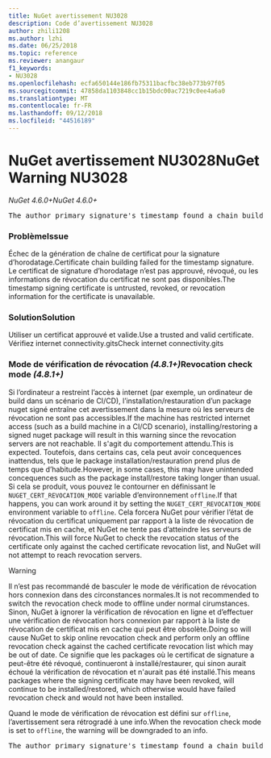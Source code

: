 ```yaml
---
title: NuGet avertissement NU3028
description: Code d’avertissement NU3028
author: zhili1208
ms.author: lzhi
ms.date: 06/25/2018
ms.topic: reference
ms.reviewer: anangaur
f1_keywords:
- NU3028
ms.openlocfilehash: ecfa650144e186fb75311bacfbc38eb773b97f05
ms.sourcegitcommit: 47858da1103848cc1b15bdc00ac7219c0ee4a6a0
ms.translationtype: MT
ms.contentlocale: fr-FR
ms.lasthandoff: 09/12/2018
ms.locfileid: "44516189"
---
```

# <a name="nuget-warning-nu3028"></a><span data-ttu-id="b6b7f-103">NuGet avertissement NU3028</span><span class="sxs-lookup"><span data-stu-id="b6b7f-103">NuGet Warning NU3028</span></span>

<span data-ttu-id="b6b7f-104">*NuGet 4.6.0+*</span><span class="sxs-lookup"><span data-stu-id="b6b7f-104">*NuGet 4.6.0+*</span></span>

<pre>The author primary signature's timestamp found a chain building issue: The revocation function was unable to check revocation because the revocation server could not be reached. For more information, visit https://aka.ms/certificateRevocationMode</pre>

### <a name="issue"></a><span data-ttu-id="b6b7f-105">Problème</span><span class="sxs-lookup"><span data-stu-id="b6b7f-105">Issue</span></span>
<span data-ttu-id="b6b7f-106">Échec de la génération de chaîne de certificat pour la signature d’horodatage.</span><span class="sxs-lookup"><span data-stu-id="b6b7f-106">Certificate chain building failed for the timestamp signature.</span></span> <span data-ttu-id="b6b7f-107">Le certificat de signature d’horodatage n’est pas approuvé, révoqué, ou les informations de révocation du certificat ne sont pas disponibles.</span><span class="sxs-lookup"><span data-stu-id="b6b7f-107">The timestamp signing certificate is untrusted, revoked, or revocation information for the certificate is unavailable.</span></span>

### <a name="solution"></a><span data-ttu-id="b6b7f-108">Solution</span><span class="sxs-lookup"><span data-stu-id="b6b7f-108">Solution</span></span>
<span data-ttu-id="b6b7f-109">Utiliser un certificat approuvé et valide.</span><span class="sxs-lookup"><span data-stu-id="b6b7f-109">Use a trusted and valid certificate.</span></span> <span data-ttu-id="b6b7f-110">Vérifiez internet connectivity.gits</span><span class="sxs-lookup"><span data-stu-id="b6b7f-110">Check internet connectivity.gits</span></span>

### <a name="revocation-check-mode-481"></a><span data-ttu-id="b6b7f-111">Mode de vérification de révocation *(4.8.1+)*</span><span class="sxs-lookup"><span data-stu-id="b6b7f-111">Revocation check mode *(4.8.1+)*</span></span>
<span data-ttu-id="b6b7f-112">Si l’ordinateur a restreint l’accès à internet (par exemple, un ordinateur de build dans un scénario de CI/CD), l’installation/restauration d’un package nuget signé entraîne cet avertissement dans la mesure où les serveurs de révocation ne sont pas accessibles.</span><span class="sxs-lookup"><span data-stu-id="b6b7f-112">If the machine has restricted internet access (such as a build machine in a CI/CD scenario), installing/restoring a signed nuget package will result in this warning since the revocation servers are not reachable.</span></span> <span data-ttu-id="b6b7f-113">Il s'agit du comportement attendu.</span><span class="sxs-lookup"><span data-stu-id="b6b7f-113">This is expected.</span></span>
<span data-ttu-id="b6b7f-114">Toutefois, dans certains cas, cela peut avoir concequences inattendus, tels que le package installation/restauration prend plus de temps que d’habitude.</span><span class="sxs-lookup"><span data-stu-id="b6b7f-114">However, in some cases, this may have unintended concequences such as the package install/restore taking longer than usual.</span></span> <span data-ttu-id="b6b7f-115">Si cela se produit, vous pouvez le contourner en définissant le `NUGET_CERT_REVOCATION_MODE` variable d’environnement `offline`.</span><span class="sxs-lookup"><span data-stu-id="b6b7f-115">If that happens, you can work around it by setting the `NUGET_CERT_REVOCATION_MODE` environment variable to `offline`.</span></span> <span data-ttu-id="b6b7f-116">Cela forcera NuGet pour vérifier l’état de révocation du certificat uniquement par rapport à la liste de révocation de certificat mis en cache, et NuGet ne tente pas d’atteindre les serveurs de révocation.</span><span class="sxs-lookup"><span data-stu-id="b6b7f-116">This will force NuGet to check the revocation status of the certificate only against the cached certificate revocation list, and NuGet will not attempt to reach revocation servers.</span></span>

> [!Warning]
> <span data-ttu-id="b6b7f-117">Il n’est pas recommandé de basculer le mode de vérification de révocation hors connexion dans des circonstances normales.</span><span class="sxs-lookup"><span data-stu-id="b6b7f-117">It is not recommended to switch the revocation check mode to offline under normal cirumstances.</span></span> <span data-ttu-id="b6b7f-118">Sinon, NuGet à ignorer la vérification de révocation en ligne et d’effectuer une vérification de révocation hors connexion par rapport à la liste de révocation de certificat mis en cache qui peut être obsolète.</span><span class="sxs-lookup"><span data-stu-id="b6b7f-118">Doing so will cause NuGet to skip online revocation check and perform only an offline revocation check against the cached certificate revocation list which may be out of date.</span></span> <span data-ttu-id="b6b7f-119">Ce signifie que les packages où le certificat de signature a peut-être été révoqué, continueront à installé/restaurer, qui sinon aurait échoué la vérification de révocation et n'aurait pas été installé.</span><span class="sxs-lookup"><span data-stu-id="b6b7f-119">This means packages where the signing certificate may have been revoked, will continue to be installed/restored, which otherwise would have failed revocation check and would not have been installed.</span></span>

<span data-ttu-id="b6b7f-120">Quand le mode de vérification de révocation est défini sur `offline`, l’avertissement sera rétrogradé à une info.</span><span class="sxs-lookup"><span data-stu-id="b6b7f-120">When the revocation check mode is set to `offline`, the warning will be downgraded to an info.</span></span>

<pre>The author primary signature's timestamp found a chain building issue: The revocation function was unable to check revocation because the certificate is not available in the cached certificate revocation list and NUGET_CERT_REVOCATION_MODE environment variable has been set to offline. For more information, visit https://aka.ms/certificateRevocationMode.</pre>
